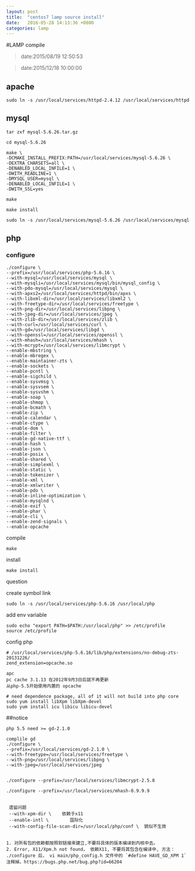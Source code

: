 ```yaml
---
layout: post
title:  "centos7 lamp source install"
date:   2016-05-28 14:13:36 +0800
categories: lamp 
---
```


#LAMP compile

> date:2015/08/19 12:50:53

> date:2015/12/18 10:00:00

## apache

    sudo ln -s /usr/local/services/httpd-2.4.12 /usr/local/services/httpd

## mysql

    tar zxf mysql-5.6.26.tar.gz

    cd mysql-5.6.26

    make \
    -DCMAKE_INSTALL_PREFIX:PATH=/usr/local/services/mysql-5.6.26 \
    -DEXTRA_CHARSETS=all \
    -DENABLED_LOCAL_INFILE=1 \
    -DWITH_READLINE=1 \
    -DMYSQL_USER=mysql \
    -DENABLED_LOCAL_INFILE=1 \
    -DWITH_SSL=yes

    make

    make install

    sudo ln -s /usr/local/services/mysql-5.6.26 /usr/local/services/mysql

## php

### configure

    ./configure \
    --prefix=/usr/local/services/php-5.6.16 \
    --with-mysql=/usr/local/services/mysql \
    --with-mysqli=/usr/local/services/mysql/bin/mysql_config \
    --with-pdo-mysql=/usr/local/services/mysql \
    --with-apxs2=/usr/local/services/httpd/bin/apxs \
    --with-libxml-dir=/usr/local/services/libxml2 \
    --with-freetype-dir=/usr/local/services/freetype \
    --with-png-dir=/usr/local/services/libpng \
    --with-jpeg-dir=/usr/local/services/jpeg \
    --with-zlib-dir=/usr/local/services/zlib \
    --with-curl=/usr/local/services/curl \
    --with-gd=/usr/local/services/libgd \
    --with-openssl=/usr/local/services/openssl \
    --with-mhash=/usr/local/services/mhash \
    --with-mcrypt=/usr/local/services/libmcrypt \
    --enable-mbstring \
    --enable-mbregex \
    --enable-maintainer-zts \
    --enable-sockets \
    --enable-pcntl \
    --enable-sigchild \
    --enable-sysvmsg \
    --enable-sysvsem \
    --enable-sysvshm \
    --enable-soap \
    --enable-shmop \
    --enable-bcmath \
    --enable-zip \
    --enable-calendar \
    --enable-ctype \
    --enable-dom \
    --enable-filter \
    --enable-gd-native-ttf \
    --enable-hash \
    --enable-json \
    --enable-posix \
    --enable-shared \
    --enable-simplexml \
    --enable-static \
    --enable-tokenizer \
    --enable-xml \
    --enable-xmlwriter \
    --enable-pdo \
    --enable-inline-optimization \
    --enable-mysqlnd \
    --enable-exif \
    --enable-phar \
    --enable-cli \
    --enable-zend-signals \
    --enable-opcache

compile

    make

install

    make install


question


create symbol link

    sudo ln -s /usr/local/services/php-5.6.16 /usr/local/php

add env variable

    sudo echo "export PATH=$PATH:/usr/local/php" >> /etc/profile
    source /etc/profile

config php

    # /usr/local/services/php-5.6.16/lib/php/extensions/no-debug-zts-20131226/
    zend_extension=opcache.so

    apc
    pc cache 3.1.13 在2012年9月3日后就不再更新
    从php-5.5开始使用内置的 opcache

    # need dependence package, all of it will not build into php core
    sudo yum install libXpm libXpm-devel
    sudo yum install icu libicu libicu-devel

##notice

    php 5.5 need >= gd-2.1.0 

    complile gd
    ./configure \
    --prefix=/usr/local/services/gd-2.1.0 \
    --with-freetype=/usr/local/services/freetype \
    --with-png=/usr/local/services/libpng \
    --with-jpeg=/usr/local/services/jpeg


    ./configure --prefix=/usr/local/services/libmcrypt-2.5.8

    ./configure --prefix=/usr/local/services/mhash-0.9.9.9


     遗留问题
     --with-xpm-dir \    依赖于x11	
     --enable-intl \		国际化
     --with-config-file-scan-dir=/usr/local/php/conf \	貌似不生效


    1. 对所有包的依赖都按照软链接来建立,不要将具体的版本编译到内核中去。
    2. Error, X11/Xpm.h not found， 依赖X11, 不要将其包含在编译中, 方法： ./configure 后， vi main/php_config.h 文件中的 `#define HAVE_GD_XPM 1` 注释掉。https://bugs.php.net/bug.php?id=66204


